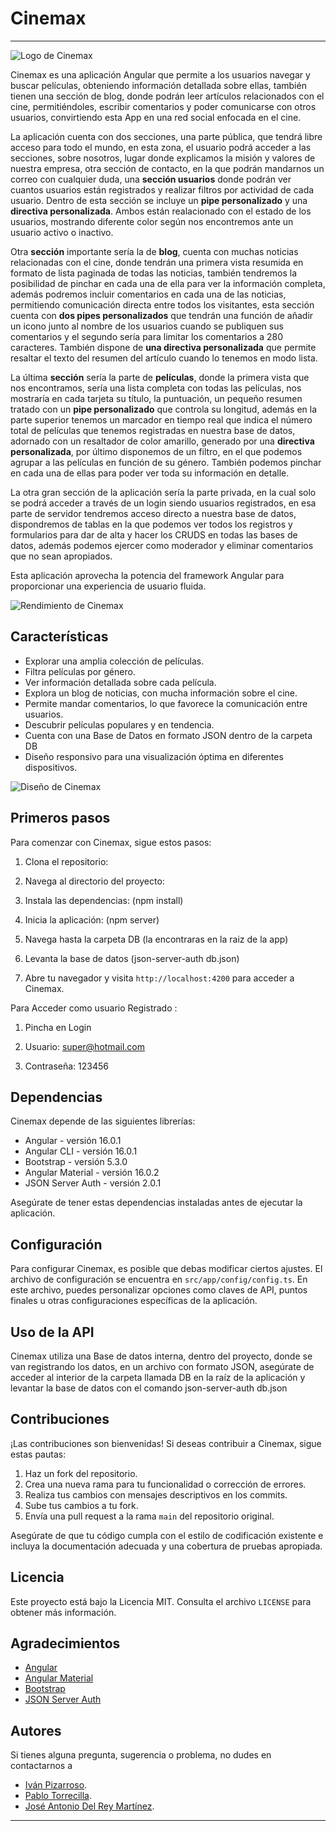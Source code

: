 # Cinemax
---
![Logo de Cinemax](./src/assets/img/icono.ico)

Cinemax es una aplicación Angular que permite a los usuarios navegar y buscar películas, obteniendo información detallada sobre ellas, también tienen una sección de blog, donde podrán leer artículos relacionados con el cine, permitiéndoles, escribir comentarios y poder comunicarse con otros usuarios, convirtiendo esta App en una red social enfocada en el cine.

La aplicación cuenta con dos secciones, una parte pública, que tendrá libre acceso para todo el mundo, en esta zona, el usuario podrá acceder a las secciones, sobre nosotros, lugar donde explicamos la misión y valores de nuestra empresa, otra sección de contacto, en la que podrán mandarnos un correo con cualquier duda, una **sección usuarios** donde podrán ver cuantos usuarios están registrados y realizar filtros por actividad de cada usuario. Dentro de esta sección se incluye un **pipe personalizado** y una **directiva personalizada**. Ambos están realacionado con el estado de los usuarios, mostrando diferente color según nos encontremos ante un usuario activo o inactivo.  

Otra **sección** importante sería la de **blog**, cuenta con muchas noticias relacionadas con el cine, donde tendrán una primera vista resumida en formato de lista paginada de todas las noticias, también tendremos la posibilidad de pinchar en cada una de ella para ver la información completa, además podremos incluir comentarios en cada una de las noticias, permitiendo comunicación directa entre todos los visitantes, esta sección cuenta con **dos pipes personalizados** que tendrán una función de añadir un icono junto al nombre de los usuarios cuando se publiquen sus comentarios y el segundo sería para limitar los comentarios a 280 caracteres. También dispone de **una directiva personalizada** que permite resaltar el texto del resumen del artículo cuando lo tenemos en modo lista. 

La última **sección** sería la parte de **películas**, donde la primera vista que nos encontramos, sería una lista completa con todas las películas, nos mostraría en cada tarjeta su título, la puntuación, un pequeño resumen tratado con un **pipe personalizado** que controla su longitud, además en la parte superior tenemos un marcador en tiempo real que indica el número total de películas que tenemos registradas en nuestra base de datos, adornado con un resaltador de color amarillo, generado por una **directiva personalizada**, por último disponemos de un filtro, en el que podemos agrupar a las películas en función de su género. También podemos pinchar en cada una de ellas para poder ver toda su información en detalle.

La otra gran sección de la aplicación sería la parte privada, en la cual solo se podrá acceder a través de un login siendo usuarios registrados, en esa parte de servidor tendremos acceso directo a nuestra base de datos, dispondremos de tablas en la que podemos ver todos los registros y formularios para dar de alta y hacer los CRUDS en todas las bases de datos, además podemos ejercer como moderador y eliminar comentarios que no sean apropiados.

 Esta aplicación aprovecha la potencia del framework Angular para proporcionar una experiencia de usuario fluida.

 ![Rendimiento de Cinemax](./src/assets/img/rendimientoCinemax.PNG)

## Características

- Explorar una amplia colección de películas.
- Filtra películas por género.
- Ver información detallada sobre cada película.
- Explora un blog de noticias, con mucha información sobre el cine.
- Permite mandar comentarios, lo que favorece la comunicación entre usuarios.
- Descubrir películas populares y en tendencia.
- Cuenta con una Base de Datos en formato JSON dentro de la carpeta DB
- Diseño responsivo para una visualización óptima en diferentes dispositivos.

![Diseño de Cinemax](./src/assets/img/escritoriomobile.png)

## Primeros pasos

Para comenzar con Cinemax, sigue estos pasos:

1. Clona el repositorio:

2. Navega al directorio del proyecto:

3. Instala las dependencias: (npm install)

4. Inicia la aplicación: (npm server)

5. Navega hasta la carpeta DB (la encontraras en la raiz de la app)

6. Levanta la base de datos (json-server-auth db.json)

7. Abre tu navegador y visita `http://localhost:4200` para acceder a Cinemax.

Para Acceder como usuario Registrado :

1. Pincha en Login

2. Usuario: super@hotmail.com

3. Contraseña: 123456

## Dependencias

Cinemax depende de las siguientes librerías:

- Angular - versión 16.0.1
- Angular CLI - versión 16.0.1
- Bootstrap - versión 5.3.0
- Angular Material - versión 16.0.2
- JSON Server Auth - versión 2.0.1

Asegúrate de tener estas dependencias instaladas antes de ejecutar la aplicación.

## Configuración

Para configurar Cinemax, es posible que debas modificar ciertos ajustes. El archivo de configuración se encuentra en `src/app/config/config.ts`. En este archivo, puedes personalizar opciones como claves de API, puntos finales u otras configuraciones específicas de la aplicación.

## Uso de la API

Cinemax utiliza una Base de datos interna, dentro del proyecto, donde se van registrando los datos, en un archivo con formato JSON, asegúrate de acceder al interior de la carpeta llamada DB en la raíz de la aplicación y levantar la base de datos con el comando json-server-auth db.json

## Contribuciones

¡Las contribuciones son bienvenidas! Si deseas contribuir a Cinemax, sigue estas pautas:

1. Haz un fork del repositorio.
2. Crea una nueva rama para tu funcionalidad o corrección de errores.
3. Realiza tus cambios con mensajes descriptivos en los commits.
4. Sube tus cambios a tu fork.
5. Envía una pull request a la rama `main` del repositorio original.

Asegúrate de que tu código cumpla con el estilo de codificación existente e incluya la documentación adecuada y una cobertura de pruebas apropiada.

## Licencia

Este proyecto está bajo la Licencia MIT. Consulta el archivo `LICENSE` para obtener más información.

## Agradecimientos

- [Angular](https://angular.io/)
- [Angular Material](https://material.angular.io/)
- [Bootstrap](https://getbootstrap.com/)
- [JSON Server Auth](https://www.npmjs.com/package/json-server-auth)

## Autores

Si tienes alguna pregunta, sugerencia o problema, no dudes en contactarnos a 
- [Iván Pizarroso](https://github.com/Ivanhtz).
- [Pablo Torrecilla](https://github.com/pabloTorrecilla).
- [José Antonio Del Rey Martínez](https://github.com/Janto7).

---

